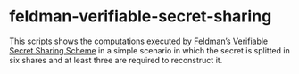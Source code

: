 # feldman-verifiable-secret-sharing

This scripts shows the computations executed by [Feldman’s Verifiable Secret Sharing Scheme](https://profs.info.uaic.ro/~siftene/Feldman.pdf) in a simple scenario in which the secret is splitted in six shares and at least three are required to reconstruct it.
